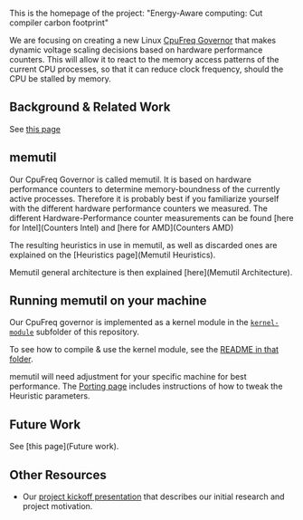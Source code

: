 This is the homepage of the project: "Energy-Aware computing: Cut compiler carbon footprint"

We are focusing on creating a new Linux [CpuFreq Governor](https://www.kernel.org/doc/html/latest/cpu-freq/index.html) that makes dynamic voltage scaling decisions based on hardware performance counters. This will allow it to react to the memory access patterns of the current CPU processes, so that it can reduce clock frequency, should the CPU be stalled by memory.

## Background & Related Work
See [this page](Background-&-Related-Work)

## memutil
Our CpuFreq Governor is called memutil.
It is based on hardware performance counters to determine memory-boundness of the currently active processes.
Therefore it is probably best if you familiarize yourself with the different hardware performance counters we measured.
The different Hardware-Performance counter measurements can be found [here for Intel](Counters Intel) and [here for AMD](Counters AMD)

The resulting heuristics in use in memutil, as well as discarded ones are explained on the [Heuristics page](Memutil Heuristics).

Memutil general architecture is then explained [here](Memutil Architecture).


## Running memutil on your machine
Our CpuFreq governor is implemented as a kernel module in the [`kernel-module`](https://gitlab.hpi.de/osm/osm-energy/masterprojekt-ws21-compendium/-/tree/master/kernel-module) subfolder of this repository.

To see how to compile & use the kernel module, see the [README in that folder](https://gitlab.hpi.de/osm/osm-energy/masterprojekt-ws21-compendium/-/blob/master/kernel-module/README.md).

memutil will need adjustment for your specific machine for best performance.
The [Porting page](Porting) includes instructions of how to tweak the Heuristic parameters.

## Future Work
See [this page](Future work).

## Other Resources
* Our [project kickoff presentation](https://gitlab.hpi.de/osm/osm-energy/masterprojekt-ws21-compendium/-/blob/master/resources/Initial%20Presentation.pdf) that describes our initial research and project motivation.
